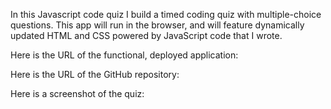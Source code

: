 In this Javascript code quiz I build a timed coding quiz with multiple-choice questions. This app will run in the browser, and will feature dynamically updated HTML and CSS powered by JavaScript code that I wrote. 

Here is the URL of the functional, deployed application:

Here is the URL of the GitHub repository: 

Here is a screenshot of the quiz: 
